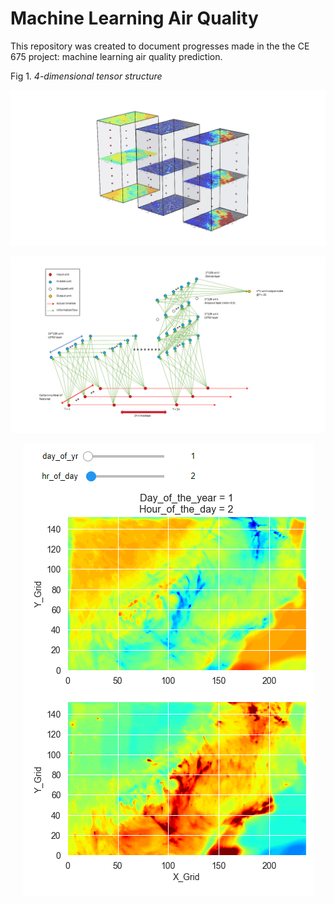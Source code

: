 # Machine Learning Air Quality

This repository was created to document progresses made in the the CE 675 project: machine learning air quality prediction.

Fig 1. *4-dimensional tensor structure*
<p align="center">
  <img src="Images/Model_Structure_1.PNG">
</p>

<p align="center">
  <img src="Images/Model_Structure_2.png">
</p>

<p align="center">
  <img src="Images/Widget.png">
</p>

